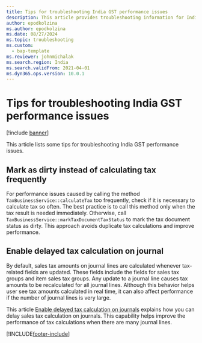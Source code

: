```yaml
---
title: Tips for troubleshooting India GST performance issues
description: This article provides troubleshooting information for India GST performance issues.
author: epodkolzina
ms.author: epodkolzina
ms.date: 08/27/2024
ms.topic: troubleshooting
ms.custom: 
  - bap-template
ms.reviewer: johnmichalak
ms.search.region: India
ms.search.validFrom: 2021-04-01
ms.dyn365.ops.version: 10.0.1
---
```


# Tips for troubleshooting India GST performance issues

[!include [banner](../includes/banner.md)]

This article lists some tips for troubleshooting India GST performance issues.

## Mark as dirty instead of calculating tax frequently
For performance issues caused by calling the method `TaxBusinessService::calculateTax` too frequently, check if it is necessary to calculate tax so often. The best practice is to call this method only when the tax result is needed immediately. Otherwise, call `TaxBusinessService::markTaxDocumentTaxStatus` to mark the tax document status as dirty. This approach avoids duplicate tax calculations and improve performance.

## Enable delayed tax calculation on journal
By default, sales tax amounts on journal lines are calculated whenever tax-related fields are updated. These fields include the fields for sales tax groups and item sales tax groups. Any update to a journal line causes tax amounts to be recalculated for all journal lines. Although this behavior helps user see tax amounts calculated in real time, it can also affect performance if the number of journal lines is very large.

This article [Enable delayed tax calculation on journals](https://github.com/MicrosoftDocs/Dynamics-365-Unified-Operations-Public/blob/main/articles/finance/general-ledger/enable-delayed-tax-calculation.md) explains how you can delay sales tax calculation on journals. This capability helps improve the performance of tax calculations when there are many journal lines.


[!INCLUDE[footer-include](../../includes/footer-banner.md)]


